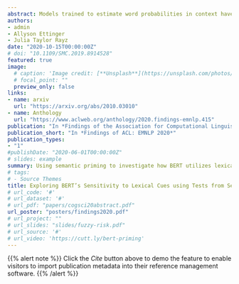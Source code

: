 ```yaml
---
abstract: Models trained to estimate word probabilities in context have become ubiquitous in natural language processing. How do these models use lexical cues in context to inform their word probabilities? To answer this question, we present a case study analyzing the pre-trained BERT model with tests informed by semantic priming. Using English lexical stimuli that show priming in humans, we find that BERT too shows **priming**,  predicting a word with greater probability when the context includes a related word versus an unrelated one. This effect decreases as the amount of information provided by the context increases. Follow-up analysis shows BERT to be increasingly distracted by related prime words as context becomes more informative, assigning *lower* probabilities to related words. Our findings highlight the importance of considering contextual constraint effects when studying word prediction in these models, and highlight possible parallels with human processing.
authors:
- admin 
- Allyson Ettinger
- Julia Taylor Rayz
date: "2020-10-15T00:00:00Z"
# doi: "10.1109/SMC.2019.8914528"
featured: true
image:
  # caption: 'Image credit: [**Unsplash**](https://unsplash.com/photos/pLCdAaMFLTE)'
  # focal_point: ""
  preview_only: false
links:
- name: arxiv
  url: "https://arxiv.org/abs/2010.03010"
- name: Anthology
  url: "https://www.aclweb.org/anthology/2020.findings-emnlp.415"
publication: "In *Findings of the Association for Computational Linguistics: EMNLP 2020*"
publication_short: "In *Findings of ACL: EMNLP 2020*"
publication_types:
- "1"
#publishDate: "2020-06-01T00:00:00Z"
# slides: example
summary: Using semantic priming to investigate how BERT utilizes lexical relations to inform word probabilities in context. Presented at *Blackbox NLP 2021*.
# tags:
# - Source Themes
title: Exploring BERT’s Sensitivity to Lexical Cues using Tests from Semantic Priming
# url_code: '#'
# url_dataset: '#'
# url_pdf: "papers/cogsci20abstract.pdf"
url_poster: "posters/findings2020.pdf"
# url_project: ""
# url_slides: "slides/fuzzy-risk.pdf"
# url_source: '#'
# url_video: 'https://cutt.ly/bert-priming'
---
```


{{% alert note %}}
Click the *Cite* button above to demo the feature to enable visitors to import publication metadata into their reference management software.
{{% /alert %}}

